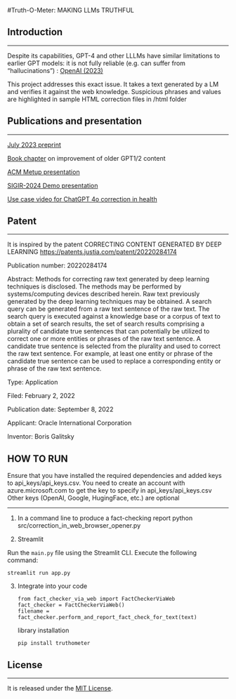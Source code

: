 #Truth-O-Meter: MAKING LLMs TRUTHFUL

## Introduction
------------

Despite its capabilities, GPT-4 and other LLLMs have similar limitations to earlier GPT models: it is not fully reliable (e.g. can suffer from “hallucinations”) : [OpenAI (2023)](https://cdn.openai.com/papers/gpt-4.pdf)

This project addresses this exact issue. It takes a text generated by a LM and verifies it against the web knowledge. Suspicious phrases and values are highlighted in sample HTML correction files in /html folder 

## Publications and presentation
------------
[July 2023 preprint](https://www.preprints.org/manuscript/202307.1723/v1)

[Book chapter](https://www.amazon.com/Artificial-Intelligence-Healthcare-Applications-Management-ebook/dp/B09QGJTPXZ) on improvement of older GPT1/2 content


[ACM Metup presentation](https://1drv.ms/b/s!AlZzGY7TCKACjh46fyCSNCNwdRWW?e=XQh90c)

[SIGIR-2024 Demo presentation](https://1drv.ms/b/s!AlZzGY7TCKACrxazbG6MDMY81W8A?e=hH3kPu)

[Use case video for ChatGPT 4o correction in health](https://1drv.ms/v/s!AlZzGY7TCKACrjcGrfQKAVRGT84L?e=mNmoBD)

## Patent
------------
It is inspired by the patent 
CORRECTING CONTENT GENERATED BY DEEP LEARNING
https://patents.justia.com/patent/20220284174

Publication number: 20220284174

Abstract: Methods for correcting raw text generated by deep learning techniques is disclosed. The methods may be performed by systems/computing devices described herein. Raw text previously generated by the deep learning techniques may be obtained. A search query can be generated from a raw text sentence of the raw text. The search query is executed against a knowledge base or a corpus of text to obtain a set of search results, the set of search results comprising a plurality of candidate true sentences that can potentially be utilized to correct one or more entities or phrases of the raw text sentence. A candidate true sentence is selected from the plurality and used to correct the raw text sentence. For example, at least one entity or phrase of the candidate true sentence can be used to replace a corresponding entity or phrase of the raw text sentence.

Type: Application

Filed: February 2, 2022

Publication date: September 8, 2022

Applicant: Oracle International Corporation

Inventor: Boris Galitsky

## HOW TO RUN
Ensure that you have installed the required dependencies and added keys to api_keys/api_keys.csv.
You need to create an account with azure.microsoft.com to get the key to specify in api_keys/api_keys.csv
Other keys (OpenAI, Google, HugingFace, etc.) are optional


------------
1) In a command line to produce a fact-checking report
python src/correction_in_web_browser_opener.py

2) Streamlit 

 Run the `main.py` file using the Streamlit CLI. Execute the following command:
   ```
   streamlit run app.py
   ```
3) Integrate into your code
   ```
   from fact_checker_via_web import FactCheckerViaWeb
   fact_checker = FactCheckerViaWeb()
   filename = fact_checker.perform_and_report_fact_check_for_text(text)
   ```
   library installation
   ```
   pip install truthometer
   ```

## License
-------
It is released under the [MIT License](https://opensource.org/licenses/MIT).
